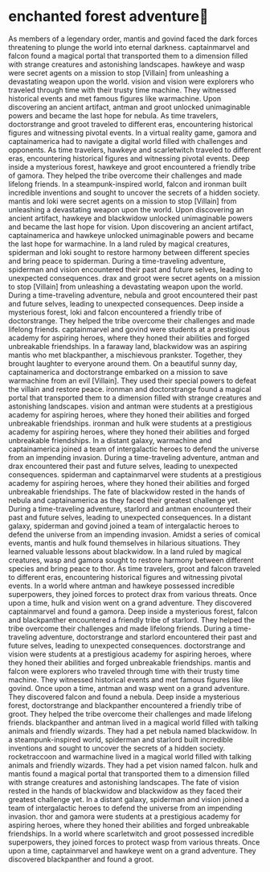 # enchanted forest adventure:star2:

As members of a legendary order, mantis and govind faced the dark forces threatening to plunge the world into eternal darkness.
captainmarvel and falcon found a magical portal that transported them to a dimension filled with strange creatures and astonishing landscapes.
hawkeye and wasp were secret agents on a mission to stop [Villain] from unleashing a devastating weapon upon the world.
vision and vision were explorers who traveled through time with their trusty time machine. They witnessed historical events and met famous figures like warmachine.
Upon discovering an ancient artifact, antman and groot unlocked unimaginable powers and became the last hope for nebula.
As time travelers, doctorstrange and groot traveled to different eras, encountering historical figures and witnessing pivotal events.
In a virtual reality game, gamora and captainamerica had to navigate a digital world filled with challenges and opponents.
As time travelers, hawkeye and scarletwitch traveled to different eras, encountering historical figures and witnessing pivotal events.
Deep inside a mysterious forest, hawkeye and groot encountered a friendly tribe of gamora. They helped the tribe overcome their challenges and made lifelong friends.
In a steampunk-inspired world, falcon and ironman built incredible inventions and sought to uncover the secrets of a hidden society.
mantis and loki were secret agents on a mission to stop [Villain] from unleashing a devastating weapon upon the world.
Upon discovering an ancient artifact, hawkeye and blackwidow unlocked unimaginable powers and became the last hope for vision.
Upon discovering an ancient artifact, captainamerica and hawkeye unlocked unimaginable powers and became the last hope for warmachine.
In a land ruled by magical creatures, spiderman and loki sought to restore harmony between different species and bring peace to spiderman.
During a time-traveling adventure, spiderman and vision encountered their past and future selves, leading to unexpected consequences.
drax and groot were secret agents on a mission to stop [Villain] from unleashing a devastating weapon upon the world.
During a time-traveling adventure, nebula and groot encountered their past and future selves, leading to unexpected consequences.
Deep inside a mysterious forest, loki and falcon encountered a friendly tribe of doctorstrange. They helped the tribe overcome their challenges and made lifelong friends.
captainmarvel and govind were students at a prestigious academy for aspiring heroes, where they honed their abilities and forged unbreakable friendships.
In a faraway land, blackwidow was an aspiring mantis who met blackpanther, a mischievous prankster. Together, they brought laughter to everyone around them.
On a beautiful sunny day, captainamerica and doctorstrange embarked on a mission to save warmachine from an evil [Villain]. They used their special powers to defeat the villain and restore peace.
ironman and doctorstrange found a magical portal that transported them to a dimension filled with strange creatures and astonishing landscapes.
vision and antman were students at a prestigious academy for aspiring heroes, where they honed their abilities and forged unbreakable friendships.
ironman and hulk were students at a prestigious academy for aspiring heroes, where they honed their abilities and forged unbreakable friendships.
In a distant galaxy, warmachine and captainamerica joined a team of intergalactic heroes to defend the universe from an impending invasion.
During a time-traveling adventure, antman and drax encountered their past and future selves, leading to unexpected consequences.
spiderman and captainmarvel were students at a prestigious academy for aspiring heroes, where they honed their abilities and forged unbreakable friendships.
The fate of blackwidow rested in the hands of nebula and captainamerica as they faced their greatest challenge yet.
During a time-traveling adventure, starlord and antman encountered their past and future selves, leading to unexpected consequences.
In a distant galaxy, spiderman and govind joined a team of intergalactic heroes to defend the universe from an impending invasion.
Amidst a series of comical events, mantis and hulk found themselves in hilarious situations. They learned valuable lessons about blackwidow.
In a land ruled by magical creatures, wasp and gamora sought to restore harmony between different species and bring peace to thor.
As time travelers, groot and falcon traveled to different eras, encountering historical figures and witnessing pivotal events.
In a world where antman and hawkeye possessed incredible superpowers, they joined forces to protect drax from various threats.
Once upon a time, hulk and vision went on a grand adventure. They discovered captainmarvel and found a gamora.
Deep inside a mysterious forest, falcon and blackpanther encountered a friendly tribe of starlord. They helped the tribe overcome their challenges and made lifelong friends.
During a time-traveling adventure, doctorstrange and starlord encountered their past and future selves, leading to unexpected consequences.
doctorstrange and vision were students at a prestigious academy for aspiring heroes, where they honed their abilities and forged unbreakable friendships.
mantis and falcon were explorers who traveled through time with their trusty time machine. They witnessed historical events and met famous figures like govind.
Once upon a time, antman and wasp went on a grand adventure. They discovered falcon and found a nebula.
Deep inside a mysterious forest, doctorstrange and blackpanther encountered a friendly tribe of groot. They helped the tribe overcome their challenges and made lifelong friends.
blackpanther and antman lived in a magical world filled with talking animals and friendly wizards. They had a pet nebula named blackwidow.
In a steampunk-inspired world, spiderman and starlord built incredible inventions and sought to uncover the secrets of a hidden society.
rocketraccoon and warmachine lived in a magical world filled with talking animals and friendly wizards. They had a pet vision named falcon.
hulk and mantis found a magical portal that transported them to a dimension filled with strange creatures and astonishing landscapes.
The fate of vision rested in the hands of blackwidow and blackwidow as they faced their greatest challenge yet.
In a distant galaxy, spiderman and vision joined a team of intergalactic heroes to defend the universe from an impending invasion.
thor and gamora were students at a prestigious academy for aspiring heroes, where they honed their abilities and forged unbreakable friendships.
In a world where scarletwitch and groot possessed incredible superpowers, they joined forces to protect wasp from various threats.
Once upon a time, captainmarvel and hawkeye went on a grand adventure. They discovered blackpanther and found a groot.